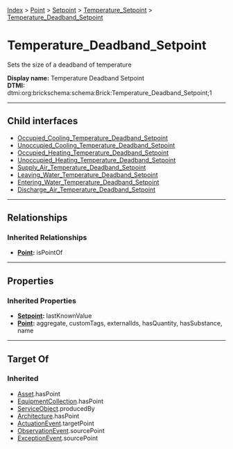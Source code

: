 [Index](../../../../index.md) > [Point](../../../Point.md) > [Setpoint](../../Setpoint.md) > [Temperature_Setpoint](../Temperature_Setpoint.md) > [Temperature_Deadband_Setpoint](#)
# Temperature_Deadband_Setpoint

Sets the size of a deadband of temperature


**Display name:** Temperature Deadband Setpoint<br />
**DTMI:** dtmi:org:brickschema:schema:Brick:Temperature_Deadband_Setpoint;1

---

## Child interfaces
* [Occupied_Cooling_Temperature_Deadband_Setpoint](Occupied_Cooling_Temperature_Deadband_Setpoint.md)
* [Unoccupied_Cooling_Temperature_Deadband_Setpoint](Unoccupied_Cooling_Temperature_Deadband_Setpoint.md)
* [Occupied_Heating_Temperature_Deadband_Setpoint](Occupied_Heating_Temperature_Deadband_Setpoint.md)
* [Unoccupied_Heating_Temperature_Deadband_Setpoint](Unoccupied_Heating_Temperature_Deadband_Setpoint.md)
* [Supply_Air_Temperature_Deadband_Setpoint](Supply_Air_Temperature_Deadband_Setpoint/Supply_Air_Temperature_Deadband_Setpoint.md)
* [Leaving_Water_Temperature_Deadband_Setpoint](../Water_Temperature_Setpoint/Leaving_Water_Temperature_Setpoint/Leaving_Water_Temperature_Deadband_Setpoint.md)
* [Entering_Water_Temperature_Deadband_Setpoint](../Water_Temperature_Setpoint/Entering_Water_Temperature_Setpoint/Entering_Water_Temperature_Deadband_Setpoint.md)
* [Discharge_Air_Temperature_Deadband_Setpoint](../Air_Temperature_Setpoint/Discharge_Air_Temperature_Setpoint/Discharge_Air_Temperature_Deadband_Setpoint/Discharge_Air_Temperature_Deadband_Setpoint.md)

---

## Relationships

### Inherited Relationships
* **[Point](../../../Point.md):** isPointOf

---

## Properties

### Inherited Properties
* **[Setpoint](../../Setpoint.md):** lastKnownValue
* **[Point](../../../Point.md):** aggregate, customTags, externalIds, hasQuantity, hasSubstance, name

---

## Target Of
### Inherited
* [Asset](../../../../Asset/Asset.md).hasPoint
* [EquipmentCollection](../../../../Collection/EquipmentCollection.md).hasPoint
* [ServiceObject](../../../../Information/ServiceObject/ServiceObject.md).producedBy
* [Architecture](../../../../Space/Architecture/Architecture.md).hasPoint
* [ActuationEvent](../../../../Event/PointEvent/ActuationEvent.md).targetPoint
* [ObservationEvent](../../../../Event/PointEvent/ObservationEvent.md).sourcePoint
* [ExceptionEvent](../../../../Event/PointEvent/ExceptionEvent.md).sourcePoint

